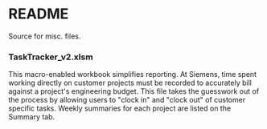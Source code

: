# README
Source for misc. files. 

### TaskTracker_v2.xlsm
This macro-enabled workbook simplifies reporting. At Siemens, time spent working directly on customer projects must be recorded to accurately bill against a project's engineering budget. This file takes the guesswork out of the process by allowing users to "clock in" and "clock out" of customer specific tasks. Weekly summaries for each project are listed on the Summary tab.
